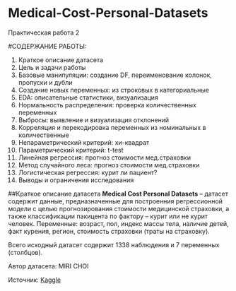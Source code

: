 # Medical-Cost-Personal-Datasets
Практическая работа 2

#СОДЕРЖАНИЕ РАБОТЫ:
1. Краткое описание датасета
2. Цель и задачи работы
3. Базовые манипуляции: создание DF, переименование колонок, пропуски и дубли
4. Создание новых переменных: из строковых в категориальные
5. EDA: описательные статистики, визуализация
6. Нормальность распределения: проверка количественных переменных
7. Выбросы: выявление и визуализация отклонений
8. Корреляция и перекодировка переменных из номинальных в количественные
9. Непараметрический критерий: хи-квадрат
10. Параметрический критерий: t-test
11. Линейная регрессия: прогноз стоимости мед.страховки
12. Метод случайного леса: прогноз стоимости мед.страховки
13. Логистическая регрессия: курит ли пациент?
14. Выводы и ограничения исследования

##Краткое описание датасета
**Medical Cost Personal Datasets** – датасет содержит данные, предназначенные для построенния регрессионной модели с целью прогнозирования стоимости медицинской страховки, а также классификации пакицента по фактору – курит или не курит человек. Переменные: возраст, пол, индекс массы тела, наличие детей, факт курения, регион, стоимость страховки (траты на страховку).

Всего исходный датасет содержит 1338 наблюдения и 7 переменных (столбцов).

Автор датасета: MIRI CHOI

Источник: [Kaggle](https://www.kaggle.com/datasets/mirichoi0218/insurance)
